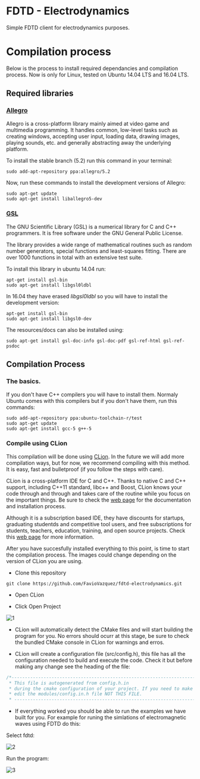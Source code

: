 # FDTD - Electrodynamics

Simple FDTD client for electrodynamics purposes.

# Compilation process

Below is the process to install required dependancies and compilation process. Now is only for Linux, tested on Ubuntu 14.04 LTS and 16.04 LTS. 

## Required libraries 

### [Allegro](http://liballeg.org/)

Allegro is a cross-platform library mainly aimed at video game and multimedia programming. It handles common, low-level tasks such as creating windows, accepting user input, loading data, drawing images, playing sounds, etc. and generally abstracting away the underlying platform.

To install the stable branch (5.2) run this command in your terminal:

```
sudo add-apt-repository ppa:allegro/5.2
```

Now, run these commands to install the development versions of Allegro:

```
sudo apt-get update
sudo apt-get install liballegro5-dev
```

### [GSL](https://www.gnu.org/software/gsl/)

The GNU Scientific Library (GSL) is a numerical library for C and C++ programmers. It is free software under the GNU General Public License.

The library provides a wide range of mathematical routines such as random number generators, special functions and least-squares fitting. There are over 1000 functions in total with an extensive test suite.

To install this library in ubuntu 14.04 run:

```
apt-get install gsl-bin
sudo apt-get install libgsl0ldbl
```

In 16.04 they have erased *libgsl0ldbl* so you will have to install the development version:

```
apt-get install gsl-bin
sudo apt-get install libgsl0-dev
```

The resources/docs can also be installed using: 

```
sudo apt-get install gsl-doc-info gsl-doc-pdf gsl-ref-html gsl-ref-psdoc
```

## Compilation Process 

### The basics.

If you don't have C++ compilers you will have to install them. Normaly Ubuntu comes with this compilers but if you don't have them, run this commands:

```
sudo add-apt-repository ppa:ubuntu-toolchain-r/test
sudo apt-get update
sudo apt-get install gcc-5 g++-5
```

### Compile using CLion

This compilation will be done using [CLion](https://www.jetbrains.com/clion/). In the future we will add more compilation ways, but for now, we recommend compiling with this method. It is easy, fast and bulletproof (if you follow the steps with care). 

CLion is a cross-platform IDE for C and C++. Thanks to native C and C++ support, including C++11 standard, libc++ and Boost, CLion knows your code through and through and takes care of the routine while you focus on the important things. Be sure to check the [web page](https://www.jetbrains.com/clion/) for the documentation and installation process. 

Although it is a subscription based IDE, they have discounts for startups, graduating studentds and competitive tool users, and free subscriptions for students, teachers, education, training, and open source projects. Check this [web page](https://www.jetbrains.com/clion/buy/#edition=discounts) for more information.

After you have succesfully installed everything to this point, is time to start the compilation process. The images could change depending on the version of CLion you are using. 

- Clone this repository

```
git clone https://github.com/FavioVazquez/fdtd-electrodynamics.git
```

- Open CLion

- Click Open Project

![1](https://github.com/FavioVazquez/fdtd-electrodynamics/blob/master/compImages/1.png)

- CLion will automatically detect the CMake files and will start building the program for you. No errors should ocurr at this stage, be sure to check the bundled CMake console in CLion for warnings and erros. 

- CLion will create a configuration file (src/config.h), this file has all the configuration needed to build and execute the code. Check it but before making any change see the heading of the file:

```C++
/*--------------------------------------------------------------------------
 * This file is autogenerated from config.h.in 
 * during the cmake configuration of your project. If you need to make changes
 * edit the modules/config.in.h file NOT THIS FILE.
 * --------------------------------------------------------------------------*/
```

- If everything worked you should be able to run the examples we have built for you. For example for runing the simlations of electromagnetic waves using FDTD do this: 

Select fdtd:

![2](https://github.com/FavioVazquez/fdtd-electrodynamics/blob/master/compImages/2.png)

Run the program:

![3](https://github.com/FavioVazquez/fdtd-electrodynamics/blob/master/compImages/3.png)










